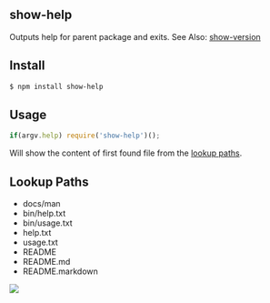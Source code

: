 ## show-help

Outputs help for parent package and exits. See Also: [show-version](http://github.com/azer/show-version)

## Install

```bash
$ npm install show-help
```

## Usage

```js
if(argv.help) require('show-help')();
```

Will show the content of first found file from the [lookup paths](#lookup).

<a name="lookup"></a>
## Lookup Paths

* docs/man
* bin/help.txt
* bin/usage.txt
* help.txt
* usage.txt
* README
* README.md
* README.markdown

![](https://dl.dropboxusercontent.com/s/ctqwvswr8l2fn7m/npmel_26.jpg)
